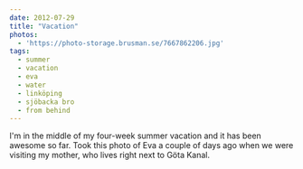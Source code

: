 ```yaml
---
date: 2012-07-29
title: "Vacation"
photos:
  - 'https://photo-storage.brusman.se/7667862206.jpg'
tags:
  - summer
  - vacation
  - eva
  - water
  - linköping
  - sjöbacka bro
  - from behind
---
```


I'm in the middle of my four-week summer vacation and it has been awesome so far. Took this photo of Eva a couple of days ago when we were visiting my mother, who lives right next to Göta Kanal.
